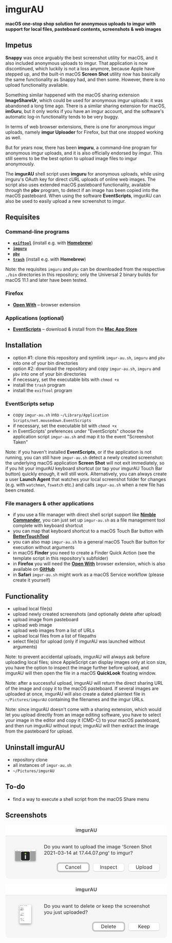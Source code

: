 # imgurAU
**macOS one-stop shop solution for anonymous uploads to imgur with support for local files, pasteboard contents, screenshots & web images**

## Impetus
**Snappy** was once arguably the best screenshot utility for macOS, and it also included anonymous uploads to imgur. That application is now discontinued, which luckily is not a loss anymore, because Apple have stepped up, and the built-in macOS **Screen Shot** utility now has basically the same functionality as Snappy had, and then some. However, there is no upload functionality available.

Something similar happened with the macOS sharing extension **ImageShareUr**, which could be used for anonymous imgur uploads: it was abandoned a long time ago. There is a similar sharing extension for macOS, **imGuru**, but it only works if you have an imgur account, and the software's automatic log-in functionality tends to be very buggy.

In terms of web browser extensions, there is one for anonymous imgur uploads, namely **imgur Uploader** for Firefox, but that one stopped working as well.

But for years now, there has been **imguru**, a command-line program for anonymous imgur uploads, and it is also officially endorsed by imgur. This still seems to be the best option to upload image files to imgur anonymously.

The **imgurAU** shell script uses **imguru** for anonymous uploads, while using imguru's OAuth key for direct cURL uploads of online web images. The script also uses extended macOS pasteboard functionality, available through the **pbv** program, to detect if an image has been copied into the macOS pasteboard. When using the software **EventScripts**, imgurAU can also be used to easily upload a new screenshot to imgur.

## Requisites
### Command-line programs
* **[`exiftool`](https://exiftool.org/)** (install e.g. with **[Homebrew](https://brew.sh/)**)
* **[`imguru`](https://github.com/FigBug/imguru)**
* **[`pbv`](https://github.com/chbrown/macos-pasteboard)**
* **[`trash`](https://github.com/sindresorhus/macos-trash)** (install e.g. with **Homebrew**)

Note: the requisites `imguru` and `pbv` can be downloaded from the respective `./bin` directories in this repository; only the Universal 2 binary builds for macOS 11.1 and later have been tested.

### Firefox
* **[Open With](https://addons.mozilla.org/en-US/firefox/addon/open-with/)** – browser extension

### Applications (optional)
* **[EventScripts](https://www.mousedown.net/software/EventScripts.html)** – download & install from the **[Mac App Store](https://apps.apple.com/gb/app/eventscripts/id525319418?mt=12)**

## Installation
* option #1: clone this repository and symlink `imgur-au.sh`, `imguru` and `pbv` into one of your bin directories
* option #2: download the repository and copy `imgur-au.sh`, `imguru` and `pbv` into one of your bin directories
* if necessary, set the executable bits with `chmod +x`
* install the `trash` program
* install the `exiftool` program

### EventScripts setup
* copy `imgur-au.sh` into `~/Library/Application Scripts/net.mousedown.EventScripts`
* if necessary, set the executable bit with `chmod +x`
* in EventScripts' preferences under "EventScripts" choose the application script `imgur-au.sh` and map it to the event "Screenshot Taken"

Note: if you haven't installed **EventScripts**, or if the application is not running, you can still have `imgur-au.sh` detect a newly created screenshot: the underlying macOS application **Screen Shot** will not exit immediately, so if you hit your imgurAU keyboard shortcut (or tap your imgurAU Touch Bar button) quickly enough, it will still work. Alternatively, you can always create a user **Launch Agent** that watches your local screenshot folder for changes (e.g. with `watchman`, `fswatch` etc.) and calls `imgur-au.sh` when a new file has been created.

### File managers & other applications
* if you use a file manager with direct shell script support like **[Nimble Commander](https://magnumbytes.com)**, you can just set up `imgur-au.sh` as a file management tool complete with keyboard shortcut
* you can map that keyboard shortcut to a macOS Touch Bar button with **[BetterTouchTool](https://folivora.ai)**
* you can also map `imgur-au.sh` to a general macOS Touch Bar button for execution without arguments
* in macOS **Finder** you need to create a Finder Quick Action (see the template script in this repository's subfolder)
* in **Firefox** you will need the **[Open With](https://addons.mozilla.org/en-US/firefox/addon/open-with/)** browser extension, which is also available on **[GitHub](https://github.com/darktrojan/openwith)**
* in **Safari** `imgur-au.sh` might work as a macOS Service workflow (please create it yourself)

## Functionality
* upload local file(s)
* upload newly created screenshots (and optionally delete after upload)
* upload image from pasteboard
* upload web image
* upload web images from a list of URLs
* upload local files from a list of filepaths
* select file(s) for upload (only if imgurAU was launched without arguments)

Note: to prevent accidental uploads, imgurAU will always ask before uploading local files; since AppleScript can display images only at icon size, you have the option to inspect the image further before upload, and imgurAU will then open the file in a macOS **QuickLook** floating window.

Note: after a successful upload, imgurAU will return the direct sharing URL of the image and copy it to the macOS pasteboard. If several images are uploaded at once, imgurAU will also create a dated plaintext file in `~/Pictures/imgurAU` containing the filenames and the imgur URLs.

Note: since imgurAU doesn't come with a sharing extension, which would let you upload directly from an image editing software, you have to select your image in the editor and copy it (CMD-C) to your macOS pasteboard, and then run imgurAU without input; imgurAU will then extract the image from the pasteboard for upload.

## Uninstall imgurAU
* repository clone
* all instances of `imgur-au.sh`
* `~/Pictures/imgurAU`

## To-do
* find a way to execute a shell script from the macOS Share menu

## Screenshots

![sg01](https://raw.githubusercontent.com/JayBrown/imgurAU/main/img/01_main.png)

![sg02](https://raw.githubusercontent.com/JayBrown/imgurAU/main/img/02_trash.png)
